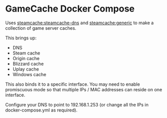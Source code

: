 # GameCache Docker Compose

Uses [steamcache:steamcache-dns](https://github.com/steamcache/steamcache-dns) and [steamcache:generic](https://github.com/steamcache/steamcache) to make a collection of game server caches.

This brings up:

* DNS
* Steam cache
* Origin cache
* Blizzard cache
* Uplay cache
* Windows cache

This also binds it to a specific interface. You may need to enable promiscuous mode so that multiple IPs / MAC addresses can reside on one interface.

Configure your DNS to point to 192.168.1.253 (or change all the IPs in docker-compose.yml as required).
